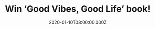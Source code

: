 ---
campaign-uuid: "c-10361394-04a7-41b2-8b8c-4bcbac017537"
type: "Competition"
category: "Gifts"
date: "2020-01-10T08:00:00.000Z"
end-date: "2020-02-10T23:59:00.000Z"
disable-form: false
is_promoted: false
has_entry_page: true
title: "Win ‘Good Vibes, Good Life’ book!"
competition-description: "<p>Vex King is a social media influencer, writer, mind coach\
  \ and lifestyle entrepreneur. Vex experienced many challenges when he was growing\
  \ up and now, he just released this amazing book, a movement to help others use\
  \ the power of positivity to transform themselves and their lives into something\
  \ greater.</p>\n<p>Want it? Click below for a chance to win.</p>\n"
hero-header: "Win ‘Good Vibes, Good Life’ book!"
terms-confirmation: "N/A"
banner-img: "https://assets.expresslyapp.com/asset-3c712fc7-a295-4c02-ae76-8005cf6ed907.jpg"
logo-left-href: "https://club.expressly.io"
logo-left-image: "https://assets.expresslyapp.com/asset-d1c17150-f27c-4fef-9c6c-a38cfb238493.jpg"
logo-left-title: "Expressly club"
bg-image-hero: "https://assets.expresslyapp.com/asset-62372c37-7517-416c-9166-87a82ef034ac.jpg"
bg-image-first: "https://assets.expresslyapp.com/asset-dd4b72b6-d025-4223-9757-823221a55e25.jpg"
section1-content: "<p>Vex King is a social media influencer, writer, mind coach and\
  \ lifestyle entrepreneur. Vex experienced many challenges when he was growing up.\
  \ Despite this, Vex successfully turned his whole life around, and through his popular\
  \ Instagram account (@vexking) has become a source of inspiration for thousands\
  \ of young people. He started the Good Vibes Only #GVO movement to help others use\
  \ the power of positivity to transform themselves and their lives into something\
  \ greater.</p>\n<p>Enter below for a chance to win his incredible book.</p>\n<p>Good\
  \ luck!</p>\n"
entry-title: "Win ‘Good Vibes, Good Life’ book!"
entry-content: "<p>Enter the draw to win ‘Good Vibes, Good Life’ book by completing\
  \ the form below before 23:59 on the 10th of February 2020.</p>\n"
has-winner: false
prize-description: "‘Good Vibes, Good Life’ book!"
special-conditions: "Multiple entries are allowed up to one every day.\r\n\r\nThis\
  \ competition is also available on: https://aaa.nme.com/competitions/good-vibes-good-life-book"
country-restrictions:
- "GB"
---
